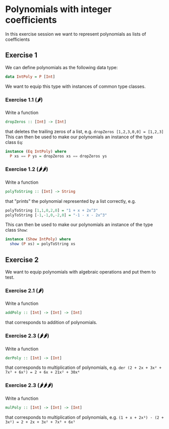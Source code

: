 # Polynomials with integer coefficients

In this exercise session we want to represent polynomials as
lists of coefficients


## Exercise 1

We can define polynomials as the following data type:

```haskell
data IntPoly = P [Int]
```

We want to equip this type with instances of common type classes.

### Exercise 1.1 (🌶)

Write a function

```haskell
dropZeros :: [Int] -> [Int]
```

that deletes the trailing zeros of a list, e.g. `dropZeros [1,2,3,0,0] = [1,2,3]`
This can then be used to make our polynomials an instance of the type class `Eq`:

```haskell
instance (Eq IntPoly) where
  P xs == P ys = dropZeros xs == dropZeros ys
```
### Exercise 1.2 (🌶🌶)

Write a function

```haskell
polyToString :: [Int] -> String
```

that "prints" the polynomial represented by a list correctly, e.g.

```haskell
polyToString [1,1,0,2,0] = "1 + x + 2x^3"
polyToString [-1,-1,0,-2,0] = "-1 - x - 2x^3"
```

This can then be used to make our polynomials an instance of the type class `Show`:

```haskell
instance (Show IntPoly) where
  show (P xs) = polyToString xs
```


## Exercise 2

We want to equip polynomials with algebraic operations and put them to test.

### Exercise 2.1 (🌶)

Write a function

```haskell
addPoly :: [Int] -> [Int] -> [Int]
```

that corresponds to addition of polynomials.

### Exercise 2.3 (🌶🌶)

Write a function

```haskell
derPoly :: [Int] -> [Int]
```

that corresponds to multiplication of polynomials, e.g.
`der (2 + 2x + 3x² + 7x³ + 6x⁵) = 2 + 6x + 21x² + 30x⁴`

### Exercise 2.3 (🌶🌶🌶)

Write a function

```haskell
mulPoly :: [Int] -> [Int] -> [Int]
```

that corresponds to multiplication of polynomials, e.g.
`(1 + x + 2x³) · (2 + 3x²) = 2 + 2x + 3x² + 7x³ + 6x⁵`
